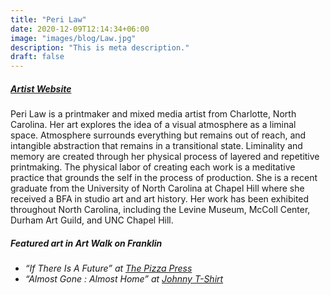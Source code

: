 ```yaml
---
title: "Peri Law"
date: 2020-12-09T12:14:34+06:00
image: "images/blog/Law.jpg"
description: "This is meta description."
draft: false
---
```


##### [Artist Website](https://www.perijlaw.com/)

Peri Law is a printmaker and mixed media artist from Charlotte, North Carolina. Her art explores the idea of a visual atmosphere as a liminal space. Atmosphere surrounds everything but remains out of reach, and intangible abstraction that remains in a transitional state. Liminality and memory are created through her physical process of layered and repetitive printmaking. The physical labor of creating each work is a meditative practice that grounds the self in the process of production.
She is a recent graduate from the University of North Carolina at Chapel Hill where she received a BFA in studio art and art history. Her work has been exhibited throughout North Carolina, including the Levine Museum, McColl Center, Durham Art Guild, and UNC Chapel Hill.

##### Featured art in Art Walk on Franklin

 - *“If There Is A Future” at [The Pizza Press](https://www.thepizzapress.com/location/chapel-hill-nc/)*
 - *“Almost Gone : Almost Home” at [Johnny T-Shirt](https://www.johnnytshirt.com/carolinastore/browse.php?p=intro)*

